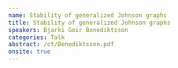 ```yaml
---
name: Stability of generalized Johnson graphs
title: Stability of generalized Johnson graphs
speakers: Bjarki Geir Benediktsson
categories: Talk
abstract: /ct/Benediktsson.pdf
onsite: true
---
```

